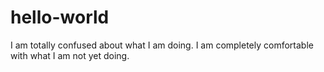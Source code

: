 # hello-world
I am totally confused about what I am doing.
I am completely comfortable with what I am not yet doing.


